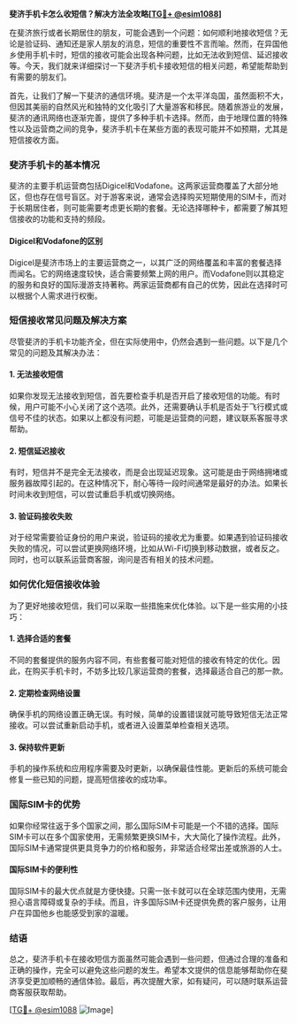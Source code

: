 **斐济手机卡怎么收短信？解决方法全攻略[[TG💪+ @esim1088](https://t.me/s/esim1088)]**

在斐济旅行或者长期居住的朋友，可能会遇到一个问题：如何顺利地接收短信？无论是验证码、通知还是家人朋友的消息，短信的重要性不言而喻。然而，在异国他乡使用手机卡时，短信的接收可能会出现各种问题，比如无法收到短信、延迟接收等。今天，我们就来详细探讨一下斐济手机卡接收短信的相关问题，希望能帮助到有需要的朋友们。

首先，让我们了解一下斐济的通信环境。斐济是一个太平洋岛国，虽然面积不大，但因其美丽的自然风光和独特的文化吸引了大量游客和移民。随着旅游业的发展，斐济的通讯网络也逐渐完善，提供了多种手机卡选择。然而，由于地理位置的特殊性以及运营商之间的竞争，斐济手机卡在某些方面的表现可能并不如预期，尤其是短信接收方面。

### 斐济手机卡的基本情况

斐济的主要手机运营商包括Digicel和Vodafone。这两家运营商覆盖了大部分地区，但也存在信号盲区。对于游客来说，通常会选择购买短期使用的SIM卡，而对于长期居住者，则可能需要考虑更长期的套餐。无论选择哪种卡，都需要了解其短信接收的功能和支持的频段。

#### Digicel和Vodafone的区别

Digicel是斐济市场上的主要运营商之一，以其广泛的网络覆盖和丰富的套餐选择而闻名。它的网络速度较快，适合需要频繁上网的用户。而Vodafone则以其稳定的服务和良好的国际漫游支持著称。两家运营商都有自己的优势，因此在选择时可以根据个人需求进行权衡。

### 短信接收常见问题及解决方案

尽管斐济的手机卡功能齐全，但在实际使用中，仍然会遇到一些问题。以下是几个常见的问题及其解决办法：

#### 1. **无法接收短信**

如果你发现无法接收到短信，首先要检查手机是否开启了接收短信的功能。有时候，用户可能不小心关闭了这个选项。此外，还需要确认手机是否处于飞行模式或信号不佳的状态。如果以上都没有问题，可能是运营商的问题，建议联系客服寻求帮助。

#### 2. **短信延迟接收**

有时，短信并不是完全无法接收，而是会出现延迟现象。这可能是由于网络拥堵或服务器故障引起的。在这种情况下，耐心等待一段时间通常是最好的办法。如果长时间未收到短信，可以尝试重启手机或切换网络。

#### 3. **验证码接收失败**

对于经常需要验证身份的用户来说，验证码的接收尤为重要。如果遇到验证码接收失败的情况，可以尝试更换网络环境，比如从Wi-Fi切换到移动数据，或者反之。同时，也可以联系运营商客服，询问是否有相关的技术问题。

### 如何优化短信接收体验

为了更好地接收短信，我们可以采取一些措施来优化体验。以下是一些实用的小技巧：

#### 1. **选择合适的套餐**

不同的套餐提供的服务内容不同，有些套餐可能对短信的接收有特定的优化。因此，在购买手机卡时，不妨多比较几家运营商的套餐，选择最适合自己的那一款。

#### 2. **定期检查网络设置**

确保手机的网络设置正确无误。有时候，简单的设置错误就可能导致短信无法正常接收。可以尝试重新启动手机，或者进入设置菜单检查相关选项。

#### 3. **保持软件更新**

手机的操作系统和应用程序需要及时更新，以确保最佳性能。更新后的系统可能会修复一些已知的问题，提高短信接收的成功率。

### 国际SIM卡的优势

如果你经常往返于多个国家之间，那么国际SIM卡可能是一个不错的选择。国际SIM卡可以在多个国家使用，无需频繁更换SIM卡，大大简化了操作流程。此外，国际SIM卡通常提供更具竞争力的价格和服务，非常适合经常出差或旅游的人士。

#### 国际SIM卡的便利性

国际SIM卡的最大优点就是方便快捷。只需一张卡就可以在全球范围内使用，无需担心语言障碍或复杂的手续。而且，许多国际SIM卡还提供免费的客户服务，让用户在异国他乡也能感受到家的温暖。

### 结语

总之，斐济手机卡在接收短信方面虽然可能会遇到一些问题，但通过合理的准备和正确的操作，完全可以避免这些问题的发生。希望本文提供的信息能够帮助你在斐济享受更加顺畅的通信体验。最后，再次提醒大家，如有疑问，可以随时联系运营商客服获取帮助。

[[TG💪+ @esim1088](https://t.me/s/esim1088) ![Image](https://i.postimg.cc/4NQfJmqS/Snipaste-2025-05-13-00-14-12.png)]